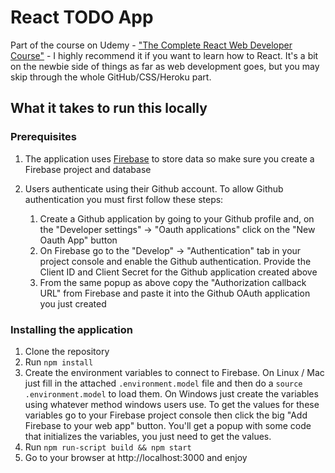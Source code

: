 # React TODO App

Part of the course on Udemy - ["The Complete React Web Developer Course"](https://www.udemy.com/the-complete-react-web-app-developer-course) - I highly recommend it if you want to learn how to React. It's a bit on the newbie side of things as far as web development goes, but you may skip through the whole GitHub/CSS/Heroku part.

## What it takes to run this locally

### Prerequisites

1. The application uses [Firebase](https://firebase.google.com/) to store data so make sure you create a Firebase project and database

2. Users authenticate using their Github account. To allow Github authentication you must first follow these steps:
    1. Create a Github application by going to your Github profile and, on the "Developer settings" -> "Oauth applications" click on the "New Oauth App" button
    2. On Firebase go to the "Develop" -> "Authentication" tab in your project console and enable the Github authentication. Provide the Client ID and Client Secret for the Github application created above
    3. From the same popup as above copy the "Authorization callback URL" from Firebase and paste it into the Github OAuth application you just created

### Installing the application

1. Clone the repository
2. Run `npm install`
3. Create the environment variables to connect to Firebase. On Linux / Mac just fill in the attached `.environment.model` file and then do a `source .environment.model` to load them. On Windows just create the variables using whatever method windows users use. To get the values for these variables go to your Firebase project console then click the big "Add Firebase to your web app" button. You'll get a popup with some code that initializes the variables, you just need to get the values.
4. Run `npm run-script build && npm start`
5. Go to your browser at http://localhost:3000 and enjoy